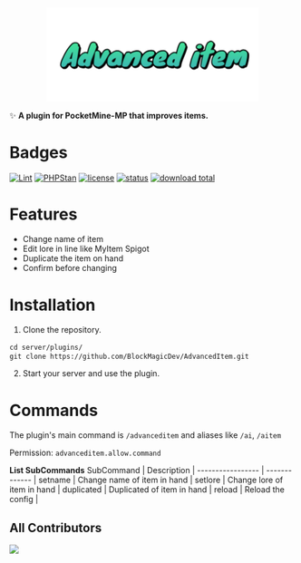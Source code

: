 <div align="center">
  <img src="assets/images/advanceditem.png" width="375px" />
</div>

✨ **A plugin for PocketMine-MP that improves items.**

# Badges

[![Lint](https://poggit.pmmp.io/ci.shield/BlockMagicDev/AdvancedItem/AdvancedItem)](https://poggit.pmmp.io/ci/BlockMagicDev/AdvancedItem/AdvancedItem)
[![PHPStan](https://github.com/BlockMagicDev/AdvancedItem/actions/workflows/php.yml/badge.svg)](https://github.com/BlockMagicDev/AdvancedItem/actions/workflows/php.yml/badge.svg)
[![license](https://img.shields.io/badge/license-GPL_3.0-blue.svg)](https://github.com/BlockMagicDev/AdvancedItem/blob/main/LICENSE)
[![status](https://img.shields.io/badge/status-active-brightgreen.svg)](#status)
[![download total](https://img.shields.io/github/downloads/BlockMagicDev/AdvancedItem/total)](#total)

# Features
- Change name of item
- Edit lore in line like MyItem Spigot
- Duplicate the item on hand
- Confirm before changing

# Installation

1. Clone the repository.
```
cd server/plugins/
git clone https://github.com/BlockMagicDev/AdvancedItem.git
```

2. Start your server and use the plugin.


# Commands
The plugin's main command is `/advanceditem` and aliases like `/ai`, `/aitem`

Permission: `advanceditem.allow.command`

**List SubCommands**
SubCommand | Description |
----------------- | ------------- |
setname | Change name of item in hand  |
setlore | Change lore of item in hand |
duplicated | Duplicated of item in hand |
reload | Reload the config |

## All Contributors
<a href="https://github.com/BlockMagicDev/AdvancedItem/graphs/contributors">
  <img src="https://contrib.rocks/image?repo=BlockMagicDev/AdvancedItem" />
</a>
